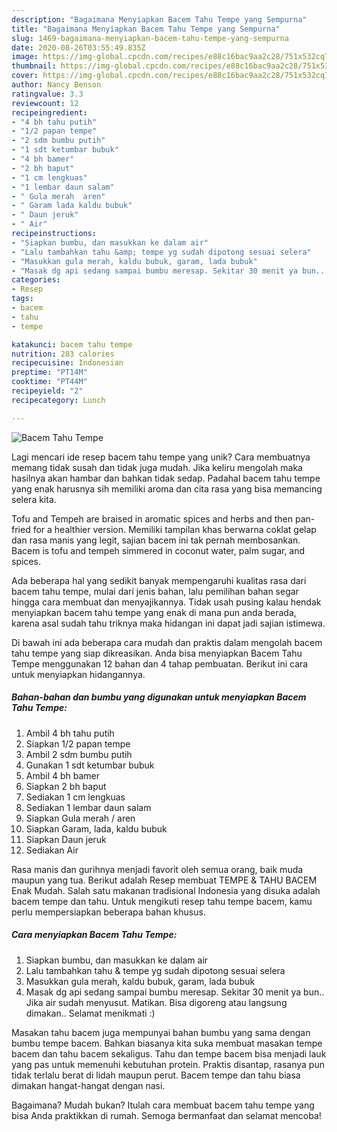 ```yaml
---
description: "Bagaimana Menyiapkan Bacem Tahu Tempe yang Sempurna"
title: "Bagaimana Menyiapkan Bacem Tahu Tempe yang Sempurna"
slug: 1469-bagaimana-menyiapkan-bacem-tahu-tempe-yang-sempurna
date: 2020-08-26T03:55:49.835Z
image: https://img-global.cpcdn.com/recipes/e88c16bac9aa2c28/751x532cq70/bacem-tahu-tempe-foto-resep-utama.jpg
thumbnail: https://img-global.cpcdn.com/recipes/e88c16bac9aa2c28/751x532cq70/bacem-tahu-tempe-foto-resep-utama.jpg
cover: https://img-global.cpcdn.com/recipes/e88c16bac9aa2c28/751x532cq70/bacem-tahu-tempe-foto-resep-utama.jpg
author: Nancy Benson
ratingvalue: 3.3
reviewcount: 12
recipeingredient:
- "4 bh tahu putih"
- "1/2 papan tempe"
- "2 sdm bumbu putih"
- "1 sdt ketumbar bubuk"
- "4 bh bamer"
- "2 bh baput"
- "1 cm lengkuas"
- "1 lembar daun salam"
- " Gula merah  aren"
- " Garam lada kaldu bubuk"
- " Daun jeruk"
- " Air"
recipeinstructions:
- "Siapkan bumbu, dan masukkan ke dalam air"
- "Lalu tambahkan tahu &amp; tempe yg sudah dipotong sesuai selera"
- "Masukkan gula merah, kaldu bubuk, garam, lada bubuk"
- "Masak dg api sedang sampai bumbu meresap. Sekitar 30 menit ya bun.. Jika air sudah menyusut. Matikan. Bisa digoreng atau langsung dimakan.. Selamat menikmati :)"
categories:
- Resep
tags:
- bacem
- tahu
- tempe

katakunci: bacem tahu tempe 
nutrition: 283 calories
recipecuisine: Indonesian
preptime: "PT14M"
cooktime: "PT44M"
recipeyield: "2"
recipecategory: Lunch

---
```



![Bacem Tahu Tempe](https://img-global.cpcdn.com/recipes/e88c16bac9aa2c28/751x532cq70/bacem-tahu-tempe-foto-resep-utama.jpg)

Lagi mencari ide resep bacem tahu tempe yang unik? Cara membuatnya memang tidak susah dan tidak juga mudah. Jika keliru mengolah maka hasilnya akan hambar dan bahkan tidak sedap. Padahal bacem tahu tempe yang enak harusnya sih memiliki aroma dan cita rasa yang bisa memancing selera kita.

Tofu and Tempeh are braised in aromatic spices and herbs and then pan-fried for a healthier version. Memiliki tampilan khas berwarna coklat gelap dan rasa manis yang legit, sajian bacem ini tak pernah membosankan. Bacem is tofu and tempeh simmered in coconut water, palm sugar, and spices.

Ada beberapa hal yang sedikit banyak mempengaruhi kualitas rasa dari bacem tahu tempe, mulai dari jenis bahan, lalu pemilihan bahan segar hingga cara membuat dan menyajikannya. Tidak usah pusing kalau hendak menyiapkan bacem tahu tempe yang enak di mana pun anda berada, karena asal sudah tahu triknya maka hidangan ini dapat jadi sajian istimewa.


Di bawah ini ada beberapa cara mudah dan praktis dalam mengolah bacem tahu tempe yang siap dikreasikan. Anda bisa menyiapkan Bacem Tahu Tempe menggunakan 12 bahan dan 4 tahap pembuatan. Berikut ini cara untuk menyiapkan hidangannya.

<!--inarticleads1-->

##### Bahan-bahan dan bumbu yang digunakan untuk menyiapkan Bacem Tahu Tempe:

1. Ambil 4 bh tahu putih
1. Siapkan 1/2 papan tempe
1. Ambil 2 sdm bumbu putih
1. Gunakan 1 sdt ketumbar bubuk
1. Ambil 4 bh bamer
1. Siapkan 2 bh baput
1. Sediakan 1 cm lengkuas
1. Sediakan 1 lembar daun salam
1. Siapkan  Gula merah / aren
1. Siapkan  Garam, lada, kaldu bubuk
1. Siapkan  Daun jeruk
1. Sediakan  Air


Rasa manis dan gurihnya menjadi favorit oleh semua orang, baik muda maupun yang tua. Berikut adalah Resep membuat TEMPE &amp; TAHU BACEM Enak Mudah. Salah satu makanan tradisional Indonesia yang disuka adalah bacem tempe dan tahu. Untuk mengikuti resep tahu tempe bacem, kamu perlu mempersiapkan beberapa bahan khusus. 

<!--inarticleads2-->

##### Cara menyiapkan Bacem Tahu Tempe:

1. Siapkan bumbu, dan masukkan ke dalam air
1. Lalu tambahkan tahu &amp; tempe yg sudah dipotong sesuai selera
1. Masukkan gula merah, kaldu bubuk, garam, lada bubuk
1. Masak dg api sedang sampai bumbu meresap. Sekitar 30 menit ya bun.. Jika air sudah menyusut. Matikan. Bisa digoreng atau langsung dimakan.. Selamat menikmati :)


Masakan tahu bacem juga mempunyai bahan bumbu yang sama dengan bumbu tempe bacem. Bahkan biasanya kita suka membuat masakan tempe bacem dan tahu bacem sekaligus. Tahu dan tempe bacem bisa menjadi lauk yang pas untuk memenuhi kebutuhan protein. Praktis disantap, rasanya pun tidak terlalu berat di lidah maupun perut. Bacem tempe dan tahu biasa dimakan hangat-hangat dengan nasi. 

Bagaimana? Mudah bukan? Itulah cara membuat bacem tahu tempe yang bisa Anda praktikkan di rumah. Semoga bermanfaat dan selamat mencoba!

